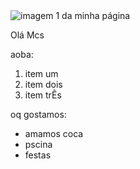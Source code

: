 <img src="imagens/imagem1.jpg" alt="imagem 1 da minha página">
<p>Olá Mcs</p> <!-- página dedicada ao mcpoze , o herói que retirou milhões da pobreza na base de cervejinha e churrasco-->
<source src="musica.ogg" type="audio/ogg">
<p>aoba:</p>
<ol>
  <li>item um</li>
  <li>item dois</li>
  <li>item trÊs</li>
</ol>
<p>oq gostamos:</p>
<ul>
  <li>amamos coca</li>
  <li>pscina</li>
  <li>festas</li>
</ul>
